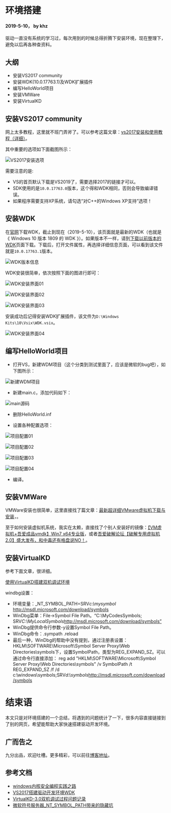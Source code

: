 
# 环境搭建
#### 2019-5-10， by khz

驱动一直没有系统的学习过，每次用到的时候总得折腾下安装环境，现在整理下，避免以后再各种查资料。


## 大纲
- 安装VS2017 community
- 安装WDK(10.0.17763.1)及WDK扩展插件
- 编写HelloWorld项目
- 安装VMWare
- 安装VirtualKD


## 安装VS2017 community
网上太多教程，这里就不班门弄斧了。可以参考这篇文章：[vs2017安装和使用教程（详细）](https://blog.csdn.net/qq_36556893/article/details/79430133)。

其中重要的选项如下面截图所示：

![VS2017安装选项](https://ninecents.github.io/course/WinDriver/00_环境搭建/VS2017安装选项.png)

需要注意的是:
- VS的首页默认下载是VS2019了，需要选择2017的链接才可以。
- SDK使用的是```10.0.17763.0```版本，这个得和WDK相同，否则会导致编译错误。
- 如果程序需要支持XP系统，请勾选“对C++的Windows XP支持”选项！


## 安装WDK
在[官网](https://docs.microsoft.com/zh-cn/windows-hardware/drivers/download-the-wdk)下载WDK，截止到现在（2019-5-10），该页面就是最新的WDK（也就是《 Windows 10 版本 1809 的 WDK
》）。如果版本不一样，请到[下载以前版本的 WDK](https://docs.microsoft.com/zh-cn/windows-hardware/drivers/other-wdk-downloads)页面下载。下载后，打开文件属性，再选择详细信息页面，可以看到该文件就是```10.0.17763.1```版本。

![WDK版本信息](https://ninecents.github.io/course/WinDriver/00_环境搭建/WDK版本信息.png)

WDK安装很简单，依次按照下面的图进行即可：

![WDK安装界面01](https://ninecents.github.io/course/WinDriver/00_环境搭建/WDK安装界面01.png)

![WDK安装界面02](https://ninecents.github.io/course/WinDriver/00_环境搭建/WDK安装界面02.png)

![WDK安装界面03](https://ninecents.github.io/course/WinDriver/00_环境搭建/WDK安装界面03.png)

安装成功后记得安装WDK扩展插件，该文件为```D:\Windows Kits\10\Vsix\WDK.vsix```。

![WDK安装界面04](https://ninecents.github.io/course/WinDriver/00_环境搭建/WDK安装界面04.png)


## 编写HelloWorld项目

- 打开VS，新建WDM项目（这个分类到测试里面了，应该是微软的bug吧），如下图所示：

![新建WDM项目](https://ninecents.github.io/course/WinDriver/00_环境搭建/新建WDM项目.png)

- 新建main.c，添加代码如下：

![main源码](https://ninecents.github.io/course/WinDriver/00_环境搭建/main源码.png)

- 删除HelloWorld.inf

- 设置各种配置选项：

![项目配置01](https://ninecents.github.io/course/WinDriver/00_环境搭建/项目配置01.png)

![项目配置02](https://ninecents.github.io/course/WinDriver/00_环境搭建/项目配置02.png)

![项目配置03](https://ninecents.github.io/course/WinDriver/00_环境搭建/项目配置03.png)

![项目配置04](https://ninecents.github.io/course/WinDriver/00_环境搭建/项目配置04.png)

- 编译。


## 安装VMWare

VMWare安装也很简单，这里直接找了篇文章：[最新超详细VMware虚拟机下载与安装](https://blog.csdn.net/qq_40950957/article/details/80467513)，。

至于如何安装虚拟机系统，我实在太赖，直接找了个别人安装好的镜像：[【VM虚拟机+吾爱成品vmdk】Win7 x64专业版](https://www.52pojie.cn/thread-639164-1-1.html)，或者[吾爱破解论坛【破解专用虚拟机2.0】盛大发布，和中毒还有格盘说NO！](https://www.52pojie.cn/thread-661779-1-1.html)。


## 安装VirtualKD

参考下面文章，很详细。

[使用VirtualKD搭建双机调试环境](https://blog.csdn.net/weixin_44001905/article/details/84973187)

windbg设置：
- 环境变量：_NT_SYMBOL_PATH=SRV*c:\mysymbol* http://msdl.microsoft.com/download/symbols
- WinDbg菜单：File->Symbol File Path。“C:\MyCodesSymbols; SRV*C:\MyLocalSymbols*http://msdl.microsoft.com/download/symbols”
- WinDbg提供命令行参数-y设置Symbol File Path。
- WinDbg命令：.sympath .reload 
- 最后一种，WinDbg的帮助中没有提到，通过注册表设置：HKLM\SOFTWARE\Microsoft\Symbol Server Proxy\Web Directories\symbols下，设置SymbolPath，类型为REG_EXPAND_SZ。可以通过命令行直接添加：
reg add "HKLM\SOFTWARE\Microsoft\Symbol Server Proxy\Web Directories\symbols" /v SymbolPath /t REG_EXPAND_SZ /f /d c:\windows\symbols;SRV*d:\symbols*http://msdl.microsoft.com/download/symbols


# 结束语
本文只是对环境搭建的一个总结，将遇到的问题统计了一下，很多内容直接链接到了别的网页，希望能帮助大家快速搭建驱动开发环境。


## 广而告之
九分出品，欢迎吐槽。更多精彩，可以前往[博客地址](https://ninecents.github.io)。


## 参考文档
- [windows内核安全编程实践之路](https://www.kanxue.com/book-brief-30.htm)
- [VS2017搭建驱动开发环境WDK](https://my.oschina.net/u/1777508/blog/3008228)
- [VirtualKD-3.0双机调试过程问题记录](https://blog.csdn.net/ty8928861/article/details/87910310)
- [微软符号服务器_NT_SYMBOL_PATH带来的隐藏坑](https://www.jianshu.com/p/bd82ba4f0a1a)